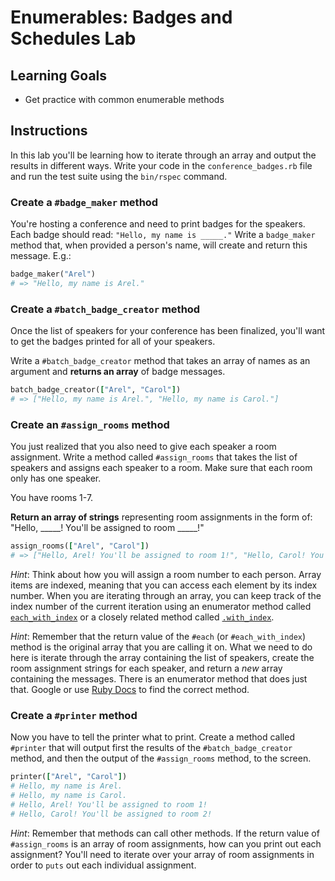 # Enumerables: Badges and Schedules Lab

## Learning Goals

- Get practice with common enumerable methods

## Instructions

In this lab you'll be learning how to iterate through an array and output the
results in different ways. Write your code in the `conference_badges.rb` file
and run the test suite using the `bin/rspec` command.

### Create a `#badge_maker` method

You're hosting a conference and need to print badges for the speakers. Each
badge should read: `"Hello, my name is _____."` Write a `badge_maker` method
that, when provided a person's name, will create and return this message. E.g.:

```rb
badge_maker("Arel")
# => "Hello, my name is Arel."
```

### Create a `#batch_badge_creator` method

Once the list of speakers for your conference has been finalized, you'll want to
get the badges printed for all of your speakers.

Write a `#batch_badge_creator` method that takes an array of names as an argument
and **returns an array** of badge messages.

```rb
batch_badge_creator(["Arel", "Carol"])
# => ["Hello, my name is Arel.", "Hello, my name is Carol."]
```

### Create an `#assign_rooms` method

You just realized that you also need to give each speaker a room assignment.
Write a method called `#assign_rooms` that takes the list of speakers and
assigns each speaker to a room. Make sure that each room only has one speaker.

You have rooms 1-7.

**Return an array of strings** representing room assignments in the form of:
"Hello, \_\_\_\_\_! You'll be assigned to room \_\_\_\_\_!"

```rb
assign_rooms(["Arel", "Carol"])
# => ["Hello, Arel! You'll be assigned to room 1!", "Hello, Carol! You'll be assigned to room 2!"]
```

_Hint_: Think about how you will assign a room number to each person. Array
items are indexed, meaning that you can access each element by its index number.
When you are iterating through an array, you can keep track of the index number
of the current iteration using an enumerator method called
[`each_with_index`](https://ruby-doc.org/core-2.7.3/Enumerable.html#method-i-each_with_index)
or a closely related method called
[`.with_index`](https://stackoverflow.com/questions/20258086/difference-between-each-with-index-and-each-with-index-in-ruby).

_Hint_: Remember that the return value of the `#each` (or `#each_with_index`)
method is the original array that you are calling it on. What we need to do here
is iterate through the array containing the list of speakers, create the room
assignment strings for each speaker, and return a _new_ array containing the
messages. There is an enumerator method that does just that. Google or use
[Ruby Docs](http://docs.ruby-lang.org/en/2.0.0/Enumerable.html) to find the
correct method.

### Create a `#printer` method

Now you have to tell the printer what to print. Create a method called
`#printer` that will output first the results of the `#batch_badge_creator`
method, and then the output of the `#assign_rooms` method, to the screen.

```rb
printer(["Arel", "Carol"])
# Hello, my name is Arel.
# Hello, my name is Carol.
# Hello, Arel! You'll be assigned to room 1!
# Hello, Carol! You'll be assigned to room 2!
```

_Hint_: Remember that methods can call other methods. If the return value of
`#assign_rooms` is an array of room assignments, how can you print out each
assignment? You'll need to iterate over your array of room assignments in order
to `puts` out each individual assignment.
